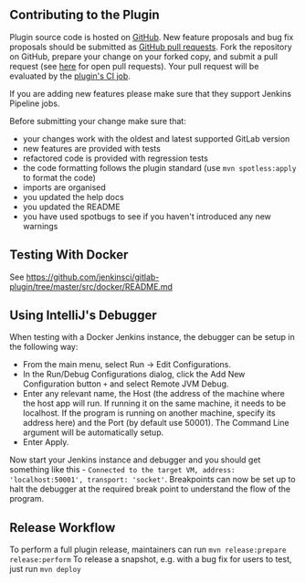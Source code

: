 ## Contributing to the Plugin

Plugin source code is hosted on [GitHub](https://github.com/jenkinsci/gitlab-plugin).
New feature proposals and bug fix proposals should be submitted as
[GitHub pull requests](https://help.github.com/articles/creating-a-pull-request).
Fork the repository on GitHub, prepare your change on your forked
copy, and submit a pull request (see [here](https://github.com/jenkinsci/gitlab-plugin/pulls) for open pull requests). Your pull request will be evaluated by the [plugin's CI job](https://ci.jenkins.io/job/Plugins/job/gitlab-plugin/).

If you are adding new features please make sure that they support Jenkins Pipeline jobs.

Before submitting your change make sure that:
* your changes work with the oldest and latest supported GitLab version
* new features are provided with tests
* refactored code is provided with regression tests
* the code formatting follows the plugin standard (use `mvn spotless:apply` to format the code)
* imports are organised
* you updated the help docs
* you updated the README
* you have used spotbugs to see if you haven't introduced any new warnings

## Testing With Docker

See https://github.com/jenkinsci/gitlab-plugin/tree/master/src/docker/README.md

## Using IntelliJ's Debugger

When testing with a Docker Jenkins instance, the debugger can be setup in the following way:
* From the main menu, select Run -> Edit Configurations.
* In the Run/Debug Configurations dialog, click the Add New Configuration button `+` and select Remote JVM Debug.
* Enter any relevant name, the Host (the address of the machine where the host app will run. If running it on the same machine, it needs to be localhost. If the program is running on another machine, specify its address here) and the Port (by default use 50001). The Command Line argument will be automatically setup.
* Enter Apply.

Now start your Jenkins instance and debugger and you should get something like this - `Connected to the target VM, address: 'localhost:50001', transport: 'socket'`.
Breakpoints can now be set up to halt the debugger at the required break point to understand the flow of the program.  

## Release Workflow

To perform a full plugin release, maintainers can run ``mvn release:prepare release:perform`` To release a snapshot, e.g. with a bug fix for users to test, just run ``mvn deploy``
